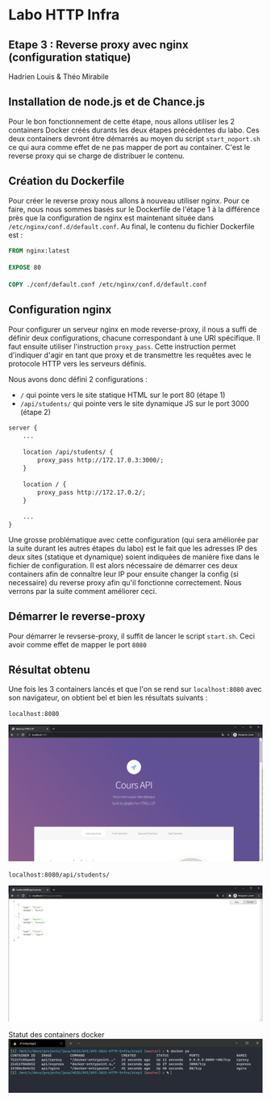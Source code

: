 # Labo HTTP Infra

## Etape 3 : Reverse proxy avec nginx (configuration statique)

Hadrien Louis & Théo Mirabile

## Installation de node.js et de Chance.js

Pour le bon fonctionnement de cette étape, nous allons utiliser les 2 containers Docker créés durants les deux étapes précédentes du labo. Ces deux containers devront être démarrés au moyen du script `start_noport.sh` ce qui aura comme effet de ne pas mapper de port au container. C'est le reverse proxy qui se charge de distribuer le contenu.

## Création du Dockerfile

Pour créer le reverse proxy nous allons à nouveau utiliser nginx. Pour ce faire, nous nous sommes basés sur le Dockerfile de l'étape 1 à la différence près que la configuration de nginx est maintenant située dans `/etc/nginx/conf.d/default.conf`. Au final, le contenu du fichier Dockerfile est :

```Dockerfile
FROM nginx:latest

EXPOSE 80

COPY ./conf/default.conf /etc/nginx/conf.d/default.conf
```

## Configuration nginx

Pour configurer un serveur nginx en mode reverse-proxy, il nous a suffi de définir deux configurations, chacune correspondant à une URI spécifique. Il faut ensuite utiliser l'instruction `proxy_pass`. Cette instruction permet d'indiquer d'agir en tant que proxy et de transmettre les requêtes avec le protocole HTTP vers les serveurs définis.

Nous avons donc défini 2 configurations :

- `/` qui pointe vers le site statique HTML sur le port 80 (étape 1)
- `/api/students/` qui pointe vers le site dynamique JS sur le port 3000 (étape 2)

```nginx
server {
    ...

    location /api/students/ {
        proxy_pass http://172.17.0.3:3000/;
    }

    location / {
        proxy_pass http://172.17.0.2/;
    }

    ...
}
```

Une grosse problématique avec cette configuration (qui sera améliorée par la suite durant les autres étapes du labo) est le fait que les adresses IP des deux sites (statique et dynamique) soient indiquées de manière fixe dans le fichier de configuration. Il est alors nécessaire de démarrer ces deux containers afin de connaître leur IP pour ensuite changer la config (si necessaire) du reverse proxy afin qu'il fonctionne correctement. Nous verrons par la suite comment améliorer ceci.

## Démarrer le reverse-proxy

Pour démarrer le revserse-proxy, il suffit de lancer le script `start.sh`. Ceci avoir comme effet de mapper le port `8080`

## Résultat obtenu

Une fois les 3 containers lancés et que l'on se rend sur `localhost:8080` avec son navigateur, on obtient bel et bien les résultats suivants :

`localhost:8080`

![Résultat 1](figures/static_site.png)

`localhost:8080/api/students/`

![Résultat 2](figures/dyn_site.png)

Statut des containers docker
![Résultat](figures/docker.png)